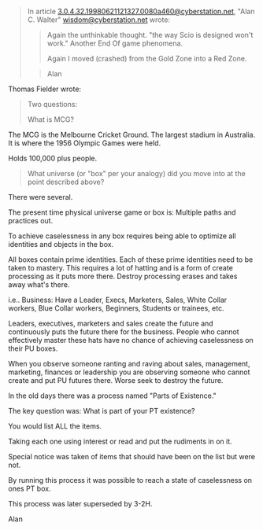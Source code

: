 > In article <3.0.4.32.19980621121327.0080a460@cyberstation.net>, "Alan C.
> Walter" <wisdom@cyberstation.net> wrote:
>
> > Again the unthinkable thought. "the way Scio is designed won't work."
> > Another End Of game phenomena.
> >
> > Again I moved (crashed) from the Gold Zone into a Red Zone.
>
> > Alan

Thomas Fielder wrote:

> Two questions:
>
> What is MCG?

The MCG is the Melbourne Cricket Ground. The largest stadium in Australia.
It is where the 1956 Olympic Games were held.

Holds 100,000 plus people.

> What universe (or "box" per your analogy) did you move into at the point
> described above?

There were several.

The present time physical universe game or box is: Multiple paths and
practices out.

To achieve caselessness in any box requires being able to optimize all
identities and objects in the box.

All boxes contain prime identities. Each of these prime identities need to
be taken to mastery. This requires a lot of hatting and is a form of create
processing as it puts more there. Destroy processing erases and takes away
what's there.

i.e.. Business: Have a Leader, Execs, Marketers, Sales, White Collar
workers, Blue Collar workers, Beginners, Students or trainees, etc.

Leaders, executives, marketers and sales create the future and continuously
puts the future there for the business. People who cannot effectively master
these hats have no chance of achieving caselessness on their PU boxes.

When you observe someone ranting and raving about sales, management,
marketing, finances or leadership you are observing someone who cannot
create and put PU futures there. Worse seek to destroy the future.

In the old days there was a process named "Parts of Existence."

The key question was: What is part of your PT existence?

You would list ALL the items.

Taking each one using interest or read and put the rudiments in on it.

Special notice was taken of items that should have been on the list but were
not.

By running this process it was possible to reach a state of caselessness on
ones PT box.

This process was later superseded by 3-2H.

Alan
